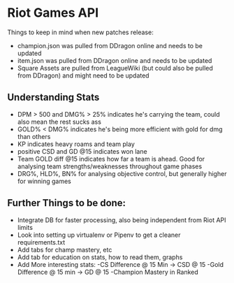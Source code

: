 # Riot Games API

Things to keep in mind when new patches release:

* champion.json was pulled from DDragon online and needs to be updated
* item.json was pulled from DDragon online and needs to be updated
* Square Assets are pulled from LeagueWiki (but could also be pulled from DDragon) and might need to be updated


## Understanding Stats
* DPM > 500 and DMG% > 25% indicates he's carrying the team, could also mean the rest sucks ass
* GOLD% < DMG% indicates he's being more efficient with gold for dmg than others
* KP indicates heavy roams and team play
* positive CSD and GD  @15 indicates won lane
* Team GOLD diff @15 indicates how far a team is ahead. Good for analysing team strengths/weaknesses throughout game phases
* DRG%, HLD%, BN% for analysing objective control, but generally higher for winning games

## Further Things to be done:

* Integrate DB for faster processing, also being independent from Riot API limits
* Look into setting up virtualenv or Pipenv to get a cleaner requirements.txt
* Add tabs for champ mastery, etc
* Add tab for education on stats, how to read them, graphs
* Add More interesting stats: 
	-CS Difference @ 15 Min -> CSD @ 15
	-Gold Difference @ 15 min -> GD @ 15
    -Champion Mastery in Ranked
    
    
    
    